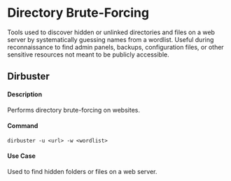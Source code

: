 # Directory Brute-Forcing

Tools used to discover hidden or unlinked directories and files on a web server by systematically guessing names from a wordlist. Useful during reconnaissance to find admin panels, backups, configuration files, or other sensitive resources not meant to be publicly accessible.

## Dirbuster

#### Description
Performs directory brute-forcing on websites.

#### Command
`dirbuster -u <url> -w <wordlist>`

#### Use Case
Used to find hidden folders or files on a web server.
